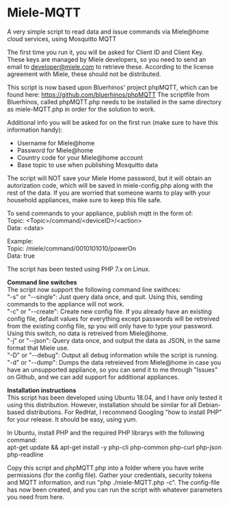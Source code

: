 # Miele-MQTT
A very simple script to read data and issue commands via Miele@home cloud services, using Mosquitto MQTT

The first time you run it, you will be asked for Client ID and Client Key. These keys are managed by Miele developers, so you need to send an email to developer@miele.com to retrieve these. According to the license agreement with Miele, these should not be distributed.

This script is now based upon Bluerhinos' project phpMQTT, which can be found here: https://github.com/bluerhinos/phpMQTT
The scriptfile from Bluerhinos, called phpMQTT.php needs to be installed in the same directory as miele-MQTT.php in order for the solution to work.

Additional info you will be asked for on the first run (make sure to have this information handy):

- Username for Miele@home
- Password for Miele@home
- Country code for your Miele@home account
- Base topic to use when publishing Mosquitto data

The script will NOT save your Miele Home password, but it will obtain an autorization code, which will be saved in miele-config.php along with the rest of the data. If you are worried that someone wants to play with your household appliances, make sure to keep this file safe.


To send commands to your appliance, publish mqtt in the form of: <br>
Topic: \<Topic\>/command/\<deviceID\>/\<action\> <br>
Data: \<data\>

Example: <br>
Topic: /miele/command/0010101010/powerOn <br>
Data: true

The script has been tested using PHP 7.x on Linux.

<b>Command line switches</b><br>
The script now support the following command line swithces:<br>
"-s" or "--single": Just query data once, and quit. Using this, sending commands to the appliance will not work.<br>
"-c" or "--create": Create new config file. If you already have an existing config file, default values for everything except passwords will be retreived from the existing config file, sp you will only have to type your password. Using this switch, no data is retreived from Miele@home.<br>
"-j" or "--json": Query data once, and output the data as JSON, in the same format that Miele use.<br>
"-D" or "--debug": Output all debug information while the script is running. <br>
"-d" or "--dump": Dumps the data retreieved from Miele@home in case you have an unsupported appliance, so you can send it to me through "Issues" on Github, and we can add support for additional appliances.<br>


<b>Installation instructions</b><br>
This script has been developed using Ubuntu 18.04, and I have only tested it using this distribution. However, installation should be similar for all Debian-based distributions. For RedHat, I recommend Googling "how to install PHP" for your release. It should be easy, using yum.

In Ubuntu, install PHP and the required PHP librarys with the following command:<br>
 apt-get update && apt-get install -y php-cli php-common php-curl php-json php-readline <br>

Copy this script and phpMQTT.php into a folder where you have write permissions (for the config file). Gather your credentials, security tokens and MQTT information, and run "php ./miele-MQTT.php -c". The config-file has now been created, and you can run the script with whatever parameters you need from here.

